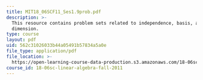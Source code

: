 ```yaml
---
title: MIT18_06SCF11_Ses1.9prob.pdf
description: >-
  This resource contains problem sets related to independence, basis, and
  dimension.
type: course
layout: pdf
uid: 562c31026033b44a05491b57834a5a0e
file_type: application/pdf
file_location: >-
  https://open-learning-course-data-production.s3.amazonaws.com/18-06sc-linear-algebra-fall-2011/562c31026033b44a05491b57834a5a0e_MIT18_06SCF11_Ses1.9prob.pdf
course_id: 18-06sc-linear-algebra-fall-2011
---
```

